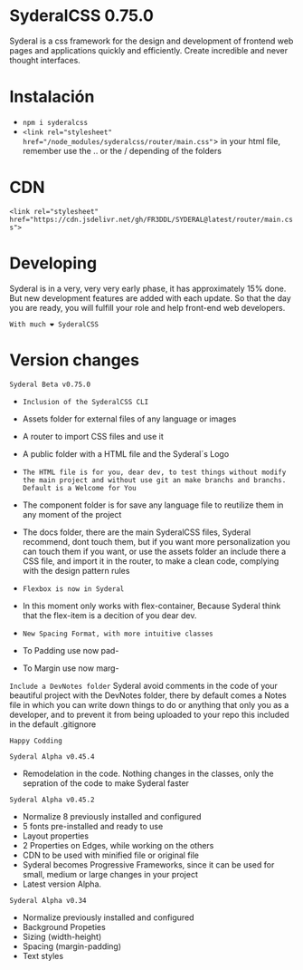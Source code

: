# SyderalCSS 0.75.0

Syderal is a css framework for the design and development of frontend web pages and applications quickly and efficiently. Create incredible and never thought interfaces.

# Instalación
- `npm i syderalcss`
- `<link rel="stylesheet" href="/node_modules/syderalcss/router/main.css"`> in your html file, remember use the .. or the / depending of the folders

# CDN
`<link rel="stylesheet" href="https://cdn.jsdelivr.net/gh/FR3DDL/SYDERAL@latest/router/main.css">`

# Developing
Syderal is in a very, very very early phase, it has approximately 15% done. But new development features are added with each update. So that the day you are ready, you will fulfill your role and help front-end web developers.

`With much ❤ SyderalCSS`


# Version changes

`Syderal Beta v0.75.0`

- `Inclusion of the SyderalCSS CLI`
- Assets folder for external files of any language or images
- A router to import CSS files and use it
- A public folder with a HTML file and the Syderal´s Logo
- `The HTML file is for you, dear dev, to test things without modify the main project and without use git an make branchs and branchs. Default is a Welcome for You`
- The component folder is for save any language file to reutilize them in any moment of the project
- The docs folder, there are the main SyderalCSS files, Syderal recommend, dont touch them, but if you want more personalization you can touch them if you want, or use the assets folder an include there a CSS file, and import it in the router, to make a clean code, complying with the design pattern rules

- `Flexbox is now in Syderal`
- In this moment only works with flex-container, Because Syderal think that the flex-item is a decition of you dear dev.
  
- `New Spacing Format, with more intuitive classes`
- To Padding use now pad-
- To Margin use now marg-

`Include a DevNotes folder`
  Syderal avoid comments in the code of your beautiful project with the DevNotes folder, there by default comes a Notes file in which you can write down things to do or anything that only you as a developer, and to prevent it from being uploaded to your repo this included in the default .gitignore

  `Happy Codding`

`Syderal Alpha v0.45.4`
- Remodelation in the code. Nothing changes in the classes, only the sepration of the code to make Syderal faster


`Syderal Alpha v0.45.2`
- Normalize 8 previously installed and configured
- 5 fonts pre-installed and ready to use
- Layout properties
- 2 Properties on Edges, while working on the others
- CDN to be used with minified file or original file
- Syderal becomes Progressive Frameworks, since it can be used for small, medium or large changes in your project
- Latest version Alpha.

`Syderal Alpha v0.34`
- Normalize previously installed and configured
- Background Propeties
- Sizing (width-height)
- Spacing (margin-padding)
- Text styles

